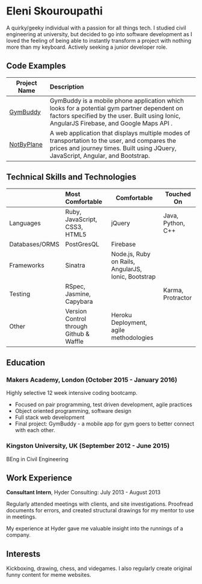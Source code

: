 # Eleni Skouroupathi

A quirky/geeky individual with a passion for all things tech. I studied civil engineering at university, but decided to go into software development as I loved the feeling of being able to instantly transform a project with nothing more than my keyboard. Actively seeking a junior developer role.

## Code Examples

| Project Name | Description  |
| ------------ |:------------ |
| [GymBuddy](https://github.com/ChukaEbi/GymBuddy)| GymBuddy is a mobile phone application which looks for a potential gym partner dependent on factors specified by the user. Built using Ionic, AngularJS Firebase, and Google Maps API .|
| [NotByPlane](https://github.com/EleniSkouroupathi/not-by-plane)| A web application that displays multiple modes of transportation to the user, and compares the prices and journey times. Built using JQuery, JavaScript, Angular, and Bootstrap. |

## Technical Skills and Technologies

|               | Most Comfortable             | Comfortable | Touched On       |
| ------------- |:---------------------------- | ----------- | ---------------  |
| Languages     | Ruby, JavaScript, CSS3, HTML5| jQuery      | Java, Python, C++|
| Databases/ORMS| PostGresQL                   | Firebase    |                  |
| Frameworks    | Sinatra                      | Node.js, Ruby on Rails, AngularJS, Ionic, Bootstrap|            |
| Testing       | RSpec, Jasmine, Capybara         |           | Karma, Protractor|
| Other         | Version Control through Github & Waffle        | Heroku Deployment, agile methodologies     |            |

## Education

### Makers Academy, London (October 2015 - January 2016)

Highly selective 12 week intensive coding bootcamp.

* Focused on pair programming, test driven development, agile practices
* Object oriented programming, software design
* Full stack web development
* Final project: GymBuddy - a mobile app for gym goers to better connect with each other.

### Kingston University, UK (September 2012 - June 2015)

BEng in Civil Engineering

## Work Experience

**Consultant Intern**, Hyder Consulting: July 2013 - August 2013

Regularly attended meetings with clients, and site investigations. Proofread documents for errors, and created structural drawings for my mentor to use in meetings.

My experience at Hyder gave me valuable insight into the runnings of a company.

## Interests

Kickboxing, drawing, chess, and videgames. I also regularly create original funny content for meme websites.